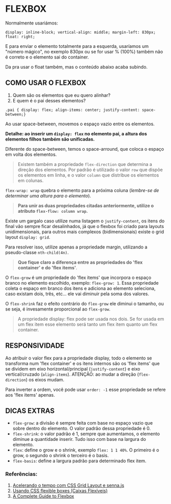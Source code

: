 # FLEXBOX

Normalmente usariámos:

`display: inline-block;
vertical-align: middle; margin-left: 830px; float: right;`

E para enviar o elemento totalmente para a esquerda, usaríamos um "número mágico", no exemplo 830px ou se for usar % (100%) também não é correto e o elemento sai do container.

Da pra usar o float também, mas o conteúdo abaixo acaba subindo.

## COMO USAR O FLEXBOX

1. Quem são os elementos que eu quero alinhar? 
1. E quem é o pai desses elementos?

`.pai { display: flex; align-items: center; justify-content: space-between;}`

Ao usar space-between, movemos o espaço vazio entre os elementos.

**Detalhe: ao inserir um `display: flex` no elemento pai, a altura dos elementos filhos também são unificadas.**

Diferente do space-between, temos o space-arround, que coloca o espaço em volta dos elementos.

> Existem também a propriedade `flex-direction` que determina a direção dos elementos. Por padrão é utilizado o valor `row` que dispõe os elementos em linha, e o valor `column` que distribue os elementos em colunas.

`flex-wrap: wrap` quebra o elemento para a próxima coluna (_lembre-se de determinar uma altura para o elemento_).

>**Para unir as duas propriedades citadas anteriormente, utilize o atributo `flex-flow: column wrap`.**

Existe um gargalo caso utilize numa listagem o `justify-content`, os itens do final vão sempre ficar desalinhados, já que o flexbox foi criado para layouts unidimensionais, para outros mais complexos (bidimensionais) existe o grid layout `display: grid`.

Para resolver isso, utilize apenas a propriedade margin, utilizando a pseudo-classe `nth-child(4n)`.

>**Que fique claro a diferença entre as propriedades do 'flex container' e do 'flex items'**.

O `flex-grow` é um propriedade do 'flex items' que incorpora o espaço branco no elemento escolhido, exemplo: `flex-grow: 1`. Essa propriedade coleta o espaço em branco dos itens e adiciona ao elemento seleciona, caso existam dois, três, etc... ele vai diminuir pela soma dos valores.

O `flex-shrink` faz o efeito contrário do `flex-grow` ele diminui o tamanho, ou se seja, é invesamente proporcional ao `flex-grow`.

> A propriedade display: flex pode ser usada nos dois. Se for usada em um flex item esse elemento será tanto um flex item quanto um flex container.

## RESPONSIVIDADE

Ao atribuir o valor flex para a propriedade display, todo o elemento se transforma num 'flex container' e os itens internos são os 'flex items' que se dividem em eixo horizontal/principal (`justify-content`) e eixo vertical/cruzado (`align-items`). ATENÇÃO: ao mudar a direção (`flex-direction`) os eixos mudam.

Para inverter a ordem, você pode usar `order: -1` esse propriedade se refere aos 'flex items' apenas.

## DICAS EXTRAS

- `flex-grow`: a divisão é sempre feita com base no espaço vazio que sobre dentro do elemento. O valor padrão dessa propriedade é 0.
- `flex-shrink`: o valor padrão é 1, sempre que aumentamos, o elemento diminue a quantidade inserir. Tudo isso com base na largura do elemento.
- `flex`: define o grow e o shrink, exemplo `flex: 1 1 40%`. O primeiro é o grow, o segundo o shrink o terceiro é o basis.
- `flex-basis`: define a largura padrão para determinado flex item.

### Referências:
1. [Acelerando o tempo com CSS Grid Layout e senna.js](https://goo.gl/yTu3s5)
1. [Usando CSS flexible boxes (Caixas Flexíveis)](https://goo.gl/m33OSB)
1. [A Complete Guide to Flexbox](https://goo.gl/WySM2z)